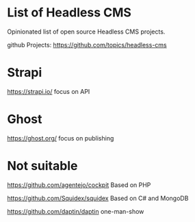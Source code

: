 # List of Headless CMS 

Opinionated list of open source Headless CMS projects.

github Projects: https://github.com/topics/headless-cms

# Strapi

https://strapi.io/ focus on API

# Ghost

https://ghost.org/ focus on publishing

# Not suitable

https://github.com/agentejo/cockpit Based on PHP

https://github.com/Squidex/squidex Based on C# and MongoDB

https://github.com/daptin/daptin one-man-show
